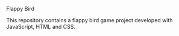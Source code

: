Flappy Bird

This repository contains a flappy bird game project developed with JavaScript, HTML and CSS.
